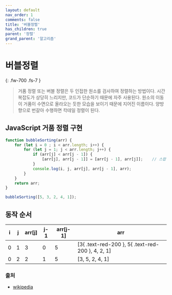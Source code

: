 ```yaml
---
layout: default
nav_order: 1
comments: false 
title: '버블정렬'
has_children: true
parent: '정렬'
grand_parent: '알고리즘'
---
```


# 버블정렬
{: .fw-700 .fs-7 }

> 거품 정렬 또는 버블 정렬은 두 인접한 원소를 검사하여 정렬하는 방법이다. 시간 복잡도가 상당히 느리지만, 코드가 단순하기 때문에 자주 사용된다. 원소의 이동이 거품이 수면으로 올라오는 듯한 모습을 보이기 때문에 지어진 이름이다. 양방향으로 번갈아 수행하면 칵테일 정렬이 된다.

## JavaScript 거품 정렬 구현
```js
function bubbleSorting(arr) {
    for (let i = 0 ; i < arr.length; i++) {
        for (let j = 1; j < arr.length; j++) {
            if (arr[j] < arr[j - 1]) {
                [arr[j], arr[j - 1]] = [arr[j - 1], arr[j]];    // 스왑
            }
            console.log(i, j, arr[j], arr[j - 1], arr);
        }
    }
    return arr;
}

bubbleSorting([5, 3, 2, 4, 1]);
```


## 동작 순서
|      i      |      j      |     arr[j]     |     j-1     |     arr[j-1]     |         arr         |
|-------------|-------------|----------------|-------------|------------------|---------------------|
|      0      |      1      |       3        |      0      |        5         |   [3{ .text-red-200 }, 5{ .text-red-200 }, 4, 2, 1]   |
|      0      |      2      |       2        |      1      |        5         |   [3, 5, 2, 4, 1]   |


### 출처
- [wikipedia](https://ko.wikipedia.org/wiki/%EA%B1%B0%ED%92%88_%EC%A0%95%EB%A0%AC)